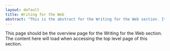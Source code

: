 ```yaml
---
layout: default
title: Writing for the Web
abstract: "This is the abstract for the Writing for the Web section. It is used to populate a blurb on the content guide homepage."
---
```


This page should be the overview page for the Writing for the Web section. The content here will load when accessing the top level page of this section.
